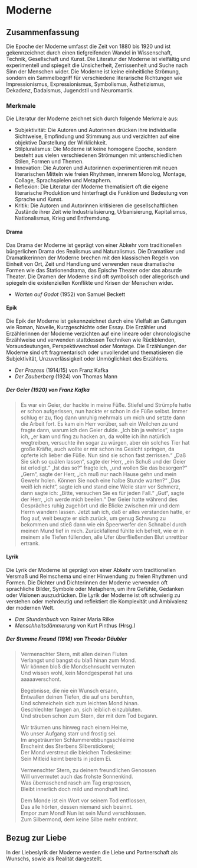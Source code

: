 # Moderne

## Zusammenfassung

Die Epoche der Moderne umfasst die Zeit von 1880 bis 1920 und ist gekennzeichnet durch einen tiefgreifenden Wandel in Wissenschaft, Technik, Gesellschaft und Kunst. Die Literatur der Moderne ist vielfältig und experimentell und spiegelt die Unsicherheit, Zerrissenheit und Suche nach Sinn der Menschen wider. Die Moderne ist keine einheitliche Strömung, sondern ein Sammelbegriff für verschiedene literarische Richtungen wie Impressionismus, Expressionismus, Symbolismus, Ästhetizismus, Dekadenz, Dadaismus, Jugendstil und Neuromantik.

### Merkmale

Die Literatur der Moderne zeichnet sich durch folgende Merkmale aus:

- Subjektivität: Die Autoren und Autorinnen drücken ihre individuelle Sichtweise, Empfindung und Stimmung aus und verzichten auf eine objektive Darstellung der Wirklichkeit.
- Stilpluralismus: Die Moderne ist keine homogene Epoche, sondern besteht aus vielen verschiedenen Strömungen mit unterschiedlichen Stilen, Formen und Themen.
- Innovation: Die Autoren und Autorinnen experimentieren mit neuen literarischen Mitteln wie freien Rhythmen, innerem Monolog, Montage, Collage, Sprachspielen und Metaphern.
- Reflexion: Die Literatur der Moderne thematisiert oft die eigene literarische Produktion und hinterfragt die Funktion und Bedeutung von Sprache und Kunst.
- Kritik: Die Autoren und Autorinnen kritisieren die gesellschaftlichen Zustände ihrer Zeit wie Industrialisierung, Urbanisierung, Kapitalismus, Nationalismus, Krieg und Entfremdung.

#### Drama

Das Drama der Moderne ist geprägt von einer Abkehr vom traditionellen bürgerlichen Drama des Realismus und Naturalismus. Die Dramatiker und Dramatikerinnen der Moderne brechen mit den klassischen Regeln von Einheit von Ort, Zeit und Handlung und verwenden neue dramatische Formen wie das Stationendrama, das Epische Theater oder das absurde Theater. Die Dramen der Moderne sind oft symbolisch oder allegorisch und spiegeln die existenziellen Konflikte und Krisen der Menschen wider.

- *Warten auf Godot* (1952) von Samuel Beckett

#### Epik

Die Epik der Moderne ist gekennzeichnet durch eine Vielfalt an Gattungen wie Roman, Novelle, Kurzgeschichte oder Essay. Die Erzähler und Erzählerinnen der Moderne verzichten auf eine lineare oder chronologische Erzählweise und verwenden stattdessen Techniken wie Rückblenden, Vorausdeutungen, Perspektivwechsel oder Montage. Die Erzählungen der Moderne sind oft fragmentarisch oder unvollendet und thematisieren die Subjektivität, Unzuverlässigkeit oder Unmöglichkeit des Erzählens.

- *Der Prozess* (1914/15) von Franz Kafka
- *Der Zauberberg* (1924) von Thomas Mann

##### Der Geier (1920) von Franz Kafka

> Es war ein Geier, der hackte in meine Füße. Stiefel und Strümpfe hatte er schon aufgerissen, nun hackte er schon in die Füße selbst. Immer schlug er zu, flog dann unruhig mehrmals um mich und setzte dann die Arbeit fort. Es kam ein Herr vorüber, sah ein Weilchen zu und fragte dann, warum ich den Geier dulde. „Ich bin ja wehrlos“, sagte ich, „er kam und fing zu hacken an, da wollte ich ihn natürlich wegtreiben, versuchte ihn sogar zu würgen, aber ein solches Tier hat große Kräfte, auch wollte er mir schon ins Gesicht springen, da opferte ich lieber die Füße. Nun sind sie schon fast zerrissen.“ „Daß Sie sich so quälen lassen“, sagte der Herr, „ein Schuß und der Geier ist erledigt.“ „Ist das so?“ fragte ich, „und wollen Sie das besorgen?“ „Gern“, sagte der Herr, „ich muß nur nach Hause gehn und mein Gewehr holen. Können Sie noch eine halbe Stunde warten?“ „Das weiß ich nicht“, sagte ich und stand eine Weile starr vor Schmerz, dann sagte ich: „Bitte, versuchen Sie es für jeden Fall.“ „Gut“, sagte der Herr, „ich werde mich beeilen.“ Der Geier hatte während des Gespräches ruhig zugehört und die Blicke zwischen mir und dem Herrn wandern lassen. Jetzt sah ich, daß er alles verstanden hatte, er flog auf, weit beugte er sich zurück, um genug Schwung zu bekommen und stieß dann wie ein Speerwerfer den Schnabel durch meinen Mund tief in mich. Zurückfallend fühlte ich befreit, wie er in meinem alle Tiefen füllenden, alle Ufer überfließenden Blut unrettbar ertrank.

#### Lyrik

Die Lyrik der Moderne ist geprägt von einer Abkehr vom traditionellen Versmaß und Reimschema und einer Hinwendung zu freien Rhythmen und Formen. Die Dichter und Dichterinnen der Moderne verwenden oft sprachliche Bilder, Symbole oder Metaphern, um ihre Gefühle, Gedanken oder Visionen auszudrücken. Die Lyrik der Moderne ist oft schwierig zu verstehen oder mehrdeutig und reflektiert die Komplexität und Ambivalenz der modernen Welt.

- *Das Stundenbuch* von Rainer Maria Rilke
- *Menschheitsdämmerung* von Kurt Pinthus (Hrsg.)

##### Der Stumme Freund (1916) von Theodor Däubler

> Vermenschter Stern, mit allen deinen Fluten  
> Verlangst und bangst du blaß hinan zum Mond.  
> Wir können bloß die Mondsehnsucht vermuten  
> Und wissen wohl, kein Mondgespenst hat uns  
> aaaaaverschont.
> 
> Begebnisse, die nie ein Wunsch ersann,  
> Entwallen deinen Tiefen, die auf uns beruhten,  
> Und schmeicheln sich zum leichten Mond hinan.  
> Geschlechter fangen an, sich leiblich einzubluten.  
> Und streben schon zum Stern, der mit dem Tod begann.
> 
> Wir träumen uns hinweg nach einem Heime,  
> Wo unser Aufgang starr und frostig sei.  
> Im angeträumten Schlummerebbungsschleime  
> Erscheint des Sterbens Silberstickerei;  
> Der Mond verstreut die bleichen Todeskeime:  
> Sein Mitleid keimt bereits in jedem Ei.
> 
> Vermenschter Stern, zu deinem freundlichen Genossen  
> Will unvermutet auch das frohste Sonnenkind.  
> Was überraschend rasch am Tag ersprossen,  
> Bleibt innerlich doch mild und mondhaft lind.
> 
> Dem Monde ist ein Wort vor seinem Tod entflossen,  
> Das alle hörten, dessen niemand sich besinnt.  
> Empor zum Mond! Nun ist sein Mund verschlossen.  
> Zum Silbermond, dem keine Silbe mehr entrinnt.


## Bezug zur Liebe

In der Liebeslyrik der Moderne werden die Liebe und Partnerschaft als Wunschs, sowie als Realität dargestellt.